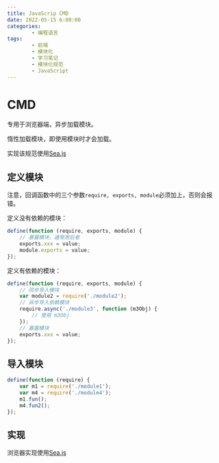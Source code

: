 ```yaml
---
title: JavaScrip CMD
date: 2022-05-15 6:00:00
categories:
        - 编程语言
tags:
        - 前端
        - 模块化
        - 学习笔记
        - 模块化规范
        - JavaScript
---
```


# CMD

专用于浏览器端，异步加载模块。

惰性加载模块，即使用模块时才会加载。

实现该规范使用[Sea.js](https://github.com/seajs/seajs)

## 定义模块

注意，回调函数中的三个参数`require, exports, module`必须加上，否则会报错。

定义没有依赖的模块：

```js
define(function (require, exports, module) {
	// 暴露模块，通常用后者
	exports.xxx = value;
	module.exports = value;
});
```

定义有依赖的模块：

```js
define(function (require, exports, module) {
	// 同步导入模块
	var module2 = require('./module2');
	// 异步导入依赖模块
	require.async('./module3', function (m3Obj) {
		// 使用 m3Obj
	});
	// 暴露模块
	exports.xxx = value;
});
```

## 导入模块

```js
define(function (require) {
	var m1 = require('./module1');
	var m4 = require('./module4');
	m1.fun();
	m4.fun2();
});
```

## 实现

浏览器实现使用[Sea.js](https://github.com/seajs/seajs)
